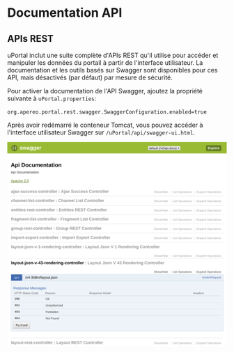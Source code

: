 # Documentation API

## APIs REST

uPortal inclut une suite complète d'APIs REST qu'il utilise pour accéder et manipuler les données du portail
à partir de l'interface utilisateur. La documentation et les outils basés sur Swagger sont disponibles pour ces API, mais désactivés (par défaut) par mesure de sécurité.

Pour activer la documentation de l'API Swagger, ajoutez la propriété suivante à `uPortal.properties`:

```properties
org.apereo.portal.rest.swagger.SwaggerConfiguration.enabled=true
```

Après avoir redémarré le conteneur Tomcat, vous pouvez accéder à l'interface utilisateur Swagger sur `/uPortal/api/swagger-ui.html`.

![Documentation API Swagger](../../../images/swagger.png)